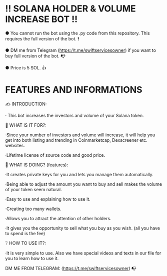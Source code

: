 # !! SOLANA HOLDER & VOLUME INCREASE BOT !!
● You cannot run the bot using the .py code from this repository. This requires the full version of the bot. ❗

● DM me from Telegram (https://t.me/swiftservicesowner) if you want to buy full version of the bot. 📭

● Price is 5 SOL. 👍

# FEATURES AND INFORMATIONS 
✍️ INTRODUCTION:

 · This bot increases the investors and volume of your Solana token.

👀 WHAT IS IT FOR?:

·Since your number of investors and volume will increase, it will help you get into both listing and trending in Coinmarketcap, Dexscreener etc. websites.

·Lifetime license of source code and good price.

🌟 WHAT IS DOING? (features):

·It creates private keys for you and lets you manage them automatically. 

·Being able to adjust the amount you want to buy and sell makes the volume of your token seem natural.

·Easy to use and explaining how to use it.

·Creating too many wallets.

·Allows you to attract the attention of other holders.

·It gives you the opportunity to sell what you buy as you wish. (all you have to spend is the fee)

❔ HOW TO USE IT?:

·It is very simple to use. Also we have special videos and texts in our file for you to learn how to use it.

DM ME FROM TELEGRAM: (https://t.me/swiftservicesowner) 📭
